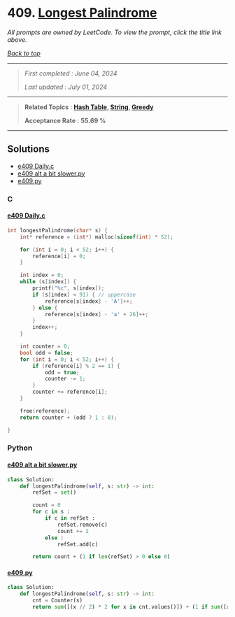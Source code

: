 # 409. [Longest Palindrome](<https://leetcode.com/problems/longest-palindrome>)

*All prompts are owned by LeetCode. To view the prompt, click the title link above.*

*[Back to top](<../README.md>)*

------

> *First completed : June 04, 2024*
>
> *Last updated : July 01, 2024*

------

> **Related Topics** : **[Hash Table](<by_topic/Hash Table.md>), [String](<by_topic/String.md>), [Greedy](<by_topic/Greedy.md>)**
>
> **Acceptance Rate** : **55.69 %**

------

## Solutions

- [e409 Daily.c](<../my-submissions/e409 Daily.c>)
- [e409 alt a bit slower.py](<../my-submissions/e409 alt a bit slower.py>)
- [e409.py](<../my-submissions/e409.py>)
### C
#### [e409 Daily.c](<../my-submissions/e409 Daily.c>)
```C
int longestPalindrome(char* s) {
    int* reference = (int*) malloc(sizeof(int) * 52);

    for (int i = 0; i < 52; i++) {
        reference[i] = 0;
    }

    int index = 0;
    while (s[index]) {
        printf("%c", s[index]);
        if (s[index] < 91) { // uppercase
            reference[s[index] - 'A']++;
        } else {
            reference[s[index] - 'a' + 26]++;
        }
        index++;
    }

    int counter = 0;
    bool odd = false;
    for (int i = 0; i < 52; i++) {
        if (reference[i] % 2 == 1) {
            odd = true;
            counter -= 1;
        }
        counter += reference[i];
    }

    free(reference);
    return counter + (odd ? 1 : 0);

}
```

### Python
#### [e409 alt a bit slower.py](<../my-submissions/e409 alt a bit slower.py>)
```Python
class Solution:
    def longestPalindrome(self, s: str) -> int:
        refSet = set()

        count = 0
        for c in s :
            if c in refSet :
                refSet.remove(c)
                count += 2
            else :
                refSet.add(c)

        return count + (1 if len(refSet) > 0 else 0)
```

#### [e409.py](<../my-submissions/e409.py>)
```Python
class Solution:
    def longestPalindrome(self, s: str) -> int:
        cnt = Counter(s)
        return sum([(x // 2) * 2 for x in cnt.values()]) + (1 if sum([x % 2 for x in cnt.values()]) > 0 else 0)
```


